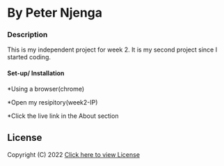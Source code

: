 # By Peter Njenga 

### Description
This is my independent project for week 2. It is my second project since I started coding.

#### Set-up/ Installation 
*Using a browser(chrome)

*Open my resipitory(week2-IP)

*Click the live link in the About section

## License
Copyright (C) 2022 [Click here to view License](LICENSE)
